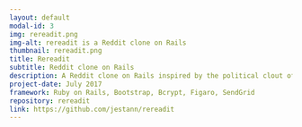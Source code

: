 ```yaml
---
layout: default
modal-id: 3
img: rereadit.png
img-alt: rereadit is a Reddit clone on Rails
thumbnail: rereadit.png
title: Rereadit
subtitle: Reddit clone on Rails
description: A Reddit clone on Rails inspired by the political clout of the original. Rereadit features topics, posts, commenting, favoriting, voting, and email subscription.
project-date: July 2017
framework: Ruby on Rails, Bootstrap, Bcrypt, Figaro, SendGrid
repository: rereadit
link: https://github.com/jestann/rereadit 
---
```

